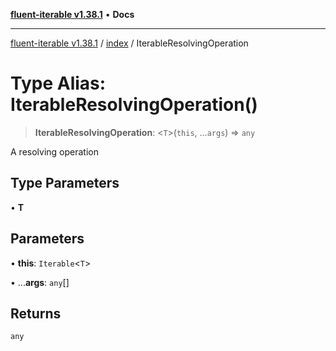 [**fluent-iterable v1.38.1**](../../README.md) • **Docs**

***

[fluent-iterable v1.38.1](../../README.md) / [index](../README.md) / IterableResolvingOperation

# Type Alias: IterableResolvingOperation()

> **IterableResolvingOperation**: \<`T`\>(`this`, ...`args`) => `any`

A resolving operation

## Type Parameters

• **T**

## Parameters

• **this**: `Iterable`\<`T`\>

• ...**args**: `any`[]

## Returns

`any`
